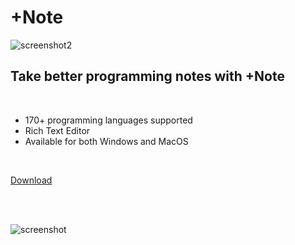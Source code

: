 # +Note

![screenshot2](https://user-images.githubusercontent.com/35560951/35362265-eca33614-0121-11e8-9910-e289474f0dd7.jpg)

## Take better programming notes with +Note 
<br>

- 170+ programming languages supported
- Rich Text Editor
- Available for both Windows and MacOS

<br>

[Download](https://mahdivarposhti.github.io/PlusNote/)

<br><br>


![screenshot](https://user-images.githubusercontent.com/35560951/35360609-8add21b6-011b-11e8-9231-6dc02781fae5.jpg)
